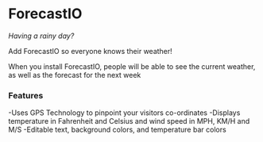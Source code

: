 # ForecastIO

*Having a rainy day?*

Add ForecastIO so everyone knows their weather!

When you install ForecastIO, people will be able to see the current weather, as well as the forecast for the next week

### Features

-Uses GPS Technology to pinpoint your visitors co-ordinates
-Displays temperature in Fahrenheit and Celsius and wind speed in MPH, KM/H and M/S
-Editable text, background colors, and temperature bar colors
